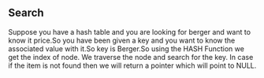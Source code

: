 ## Search 
Suppose you have a hash table and you are looking for berger and want to know it price.So you
have been given a key and you want to know the associated value with it.So key is Berger.So
using the HASH Function we get the index of node. We traverse the node and search for the key.
In case if the item is not found then we will return a pointer which will point to NULL.